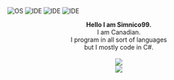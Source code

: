 ![OS](https://img.shields.io/badge/OS-Windows%2011-informational?style=flat&logo=Microsoft)
![IDE](https://img.shields.io/badge/IDE-Visual%20Studio-informational?style=flat&logo=VisualStudio)
![IDE](https://img.shields.io/badge/Code-C%23-informational?style=flat&logo=CSharp)
![IDE](https://img.shields.io/badge/Code-C++-informational?style=flat&logo=C%2B%2B)

<p align="center">
  <b>Hello I am Simnico99.</b><br>
  I am Canadian.<br>
  I program in all sort of languages<br>
  but I mostly code in C#.
  <br><br>
  <img src="https://camo.githubusercontent.com/5514b904c3590c48c4ba60203b4921070c533ba30f8c13fda604486dcaf73caa/68747470733a2f2f6769746875622d726561646d652d73746174732d7267366b6a7a386d712d73696d6e69636f39392e76657263656c2e6170702f6170693f757365726e616d653d53696d6e69636f39392673686f775f69636f6e733d74727565267468656d653d646973636f72645f6f6c645f626c7572706c65"><br/>
  <img src="https://camo.githubusercontent.com/13a6db4c54ec7148870656b325a72052af7bb1ed5ab6360c8ac917cedc142b8c/68747470733a2f2f6769746875622d726561646d652d73746174732d7267366b6a7a386d712d73696d6e69636f39392e76657263656c2e6170702f6170692f746f702d6c616e67733f757365726e616d653d53696d6e69636f3939266c61796f75743d636f6d70616374266578636c7564655f7265706f3d6769746875622d726561646d652d7374617473267468656d653d646973636f72645f6f6c645f626c7572706c65">
</p>

